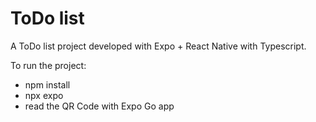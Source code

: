 
# ToDo list 

A ToDo list project developed with Expo + React Native with Typescript.

To run the project:
* npm install
* npx expo
* read the QR Code with Expo Go app

